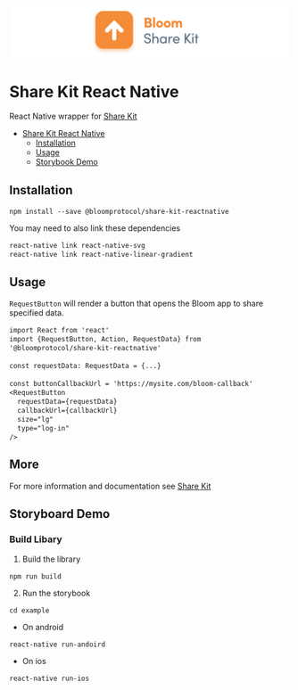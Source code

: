 ![Share Kit React Native](https://github.com/hellobloom/attestations-es/raw/master/assets/share-kit/logo.png)

# Share Kit React Native

React Native wrapper for [Share Kit](https://github.com/hellobloom/attestations-es/tree/master/packages/share-kit#readme)

- [Share Kit React Native](#share-kit-react-native)
  - [Installation](#installation)
  - [Usage](#usage)
  - [Storybook Demo](#storybook-demo)

## Installation

```
npm install --save @bloomprotocol/share-kit-reactnative
```

You may need to also link these dependencies

```
react-native link react-native-svg
react-native link react-native-linear-gradient
```

## Usage

`RequestButton` will render a button that opens the Bloom app to share specified data.

```tsx
import React from 'react'
import {RequestButton, Action, RequestData} from '@bloomprotocol/share-kit-reactnative'

const requestData: RequestData = {...}

const buttonCallbackUrl = 'https://mysite.com/bloom-callback'
<RequestButton
  requestData={requestData}
  callbackUrl={callbackUrl}
  size="lg"
  type="log-in"
/>
```

## More

For more information and documentation see [Share Kit](https://github.com/hellobloom/attestations-es/tree/master/packages/share-kit#readme)

## Storyboard Demo

### Build Libary

1. Build the library

```
npm run build
```

2. Run the storybook

```
cd example
```

- On android

```
react-native run-andoird
```

- On ios

```
react-native run-ios
```
